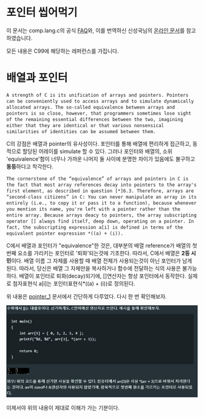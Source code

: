 # 포인터 씹어먹기

이 문서는 comp.lang.c의 공식 [FAQ](http://www.c-faq.com/index.html)와, 이를 번역하신 신성국님의 [온라인 문서](https://cinsk.github.io//ko/cfaqs/index.html)를 참고하였습니다.

모든 내용은 C99에 해당하는 레퍼런스를 가집니다.

# 배열과 포인터

    A strength of C is its unification of arrays and pointers. Pointers can be conveniently used to access arrays and to simulate dynamically allocated arrays. The so-called equivalence between arrays and pointers is so close, however, that programmers sometimes lose sight of the remaining essential differences between the two, imagining either that they are identical or that various nonsensical similarities of identities can be assumed between them.

C의 강점은 배열과 pointer의 유사성이다. 포인터를 통해 배열에 편리하게 접근하고, 동적으로 할당된 어레이를 simulate 할 수 있다. 그러나 포인터와 배열의, 소위 'equivalence'함이 너무나 가까운 나머지 둘 사이에 분명한 차이가 있음에도 불구하고 **동등**하다고 착각한다.

    The cornerstone of the “equivalence” of arrays and pointers in C is the fact that most array references decay into pointers to the array's first element, as described in question [*]6.3. Therefore, arrays are “second-class citizens” in C: You can never manipulate an array in its entirely (i.e., to copy it or pass it to a function), because whenever you mention its name, you're left with a pointer rather than the entire array. Because arrays deacy to pointers, the array subscripting operator [] always find itself, deep down, operating on a pointer. In fact, the subscripting expression a[i] is defined in terms of the equivalent pointer expression *((a) + (i)).

C에서 배열과 포인터가 "equivalence"한 것은, 대부분의 배열 reference가 배열의 첫번째 요소를 가리키는 포인터로 '퇴화'되는것에 기초한다. 따라서, C에서 배열은 **2등 시민**이다.
배열 이름 그 자체를 사용할 때 배열 전체가 사용되는것이 아닌 포인터가 남게 된다. 따라서, 당신은 배열 그 자체만을 복사하거나 함수에 전달하는 식의 사용은 불가능하다. 배열이 포인터로 퇴화(decay)되기에, []연산자는  항상 포인터에서 동작한다. 실제로 첨자표현식 a[i]는 포인터표현식*((a) + (i))로 정의된다. 

위 내용은 [pointer_1](./pointer_1.md) 문서에서 간단하게 다루었다. 다시 한 번 확인해보자.

![](/img/function_13.PNG)

이제서야 위의 내용이 제대로 이해가 가는 기분이다.

